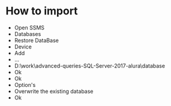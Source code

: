 <h1>How to import</h1>

- Open SSMS
- Databases
- Restore DataBase
- Device
- Add
- ...
- D:\work\advanced-queries-SQL-Server-2017-alura\database
- Ok
- Ok
- Option's
- Overwrite the existing database
- Ok